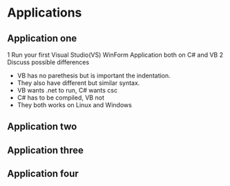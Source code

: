 # Applications

## Application one

1  Run your first Visual Studio(VS) WinForm Application both on C# and VB
2  Discuss possible differences

- VB has no parethesis but is important the indentation. 
- They also have different but similar syntax. 
- VB wants .net to run, C# wants csc
- C# has to be compiled, VB not
- They both works on Linux and Windows


## Application two

## Application three

## Application four


